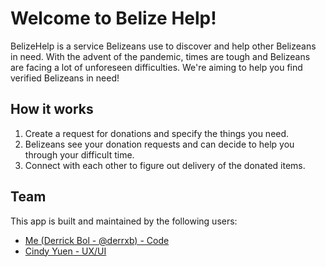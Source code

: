 # Welcome to Belize Help!

BelizeHelp is a service Belizeans use to discover and help other Belizeans in need. With the advent of the pandemic, times are tough and Belizeans are facing a lot of unforeseen difficulties. We're aiming to help you find verified Belizeans in need!

## How it works

1. Create a request for donations and specify the things you need.
2. Belizeans see your donation requests and can decide to help you through your difficult time.
3. Connect with each other to figure out delivery of the donated items.

## Team

This app is built and maintained by the following users:

- [Me (Derrick Bol - @derrxb) - Code](https://github.com/derrxb)
- [Cindy Yuen - UX/UI](https://github.com/cindyuen)
